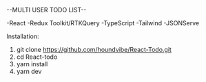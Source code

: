 --MULTI USER TODO LIST--

-React
-Redux Toolkit/RTKQuery
-TypeScript
-Tailwind
-JSONServe

Installation:
1. git clone https://github.com/houndvibe/React-Todo.git
2. cd React-todo
3. yarn install
4. yarn dev
